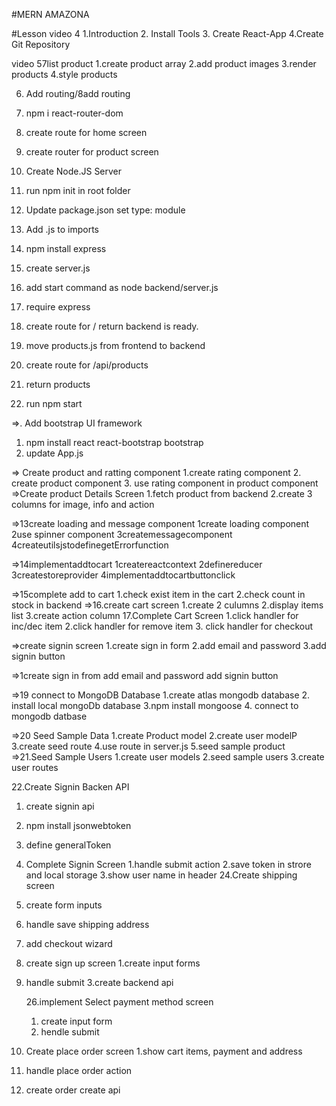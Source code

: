 #MERN AMAZONA

#Lesson
video 4
1.Introduction 2. Install Tools 3. Create React-App
4.Create Git Repository

video 57list product
1.create product array
2.add product images
3.render products
4.style products

6. Add routing/8add routing
1. npm i react-router-dom
1. create route for home screen
1. create router for product screen

1. Create Node.JS Server
1. run npm init in root folder
1. Update package.json set type: module
1. Add .js to imports
1. npm install express
1. create server.js
1. add start command as node backend/server.js
1. require express
1. create route for / return backend is ready.
1. move products.js from frontend to backend
1. create route for /api/products
1. return products
1. run npm start

=>. Add bootstrap UI framework

1. npm install react react-bootstrap bootstrap
1. update App.js

=> Create product and ratting component
1.create rating component 2. create product component 3. use rating component in product component
=>Create product Details Screen
1.fetch product from backend 2.create 3 columns for image, info and action

=>13create loading and message component
1create loading component
2use spinner component
3createmessagecomponent
4createutilsjstodefinegetErrorfunction

=>14implementaddtocart
1createreactcontext
2definereducer
3createstoreprovider
4implementaddtocartbuttonclick

=>15complete add to cart
1.check exist item in the cart
2.check count in stock in backend
=>16.create cart screen
1.create 2 culumns
2.display items list
3.create action column
17.Complete Cart Screen
1.click handler for inc/dec item
2.click handler for remove item 3. click handler for checkout

=>create signin screen
1.create sign in form
2.add email and password
3.add signin button

=>1create sign in from
add email and password
add signin button

=>19 connect to MongoDB Database
1.create atlas mongodb database 2. install local mongoDb database
3.npm install mongoose 4. connect to mongodb datbase

=>20 Seed Sample Data
1.create Product model
2.create user modelP
3.create seed route
4.use route in server.js
5.seed sample product
=>21.Seed Sample Users
1.create user models
2.seed sample users
3.create user routes

22.Create Signin Backen API

1.  create signin api
2.  npm install jsonwebtoken
3.  define generalToken

4.  Complete Signin Screen
    1.handle submit action
    2.save token in strore and local storage
    3.show user name in header
    24.Create shipping screen
5.  create form inputs
6.  handle save shipping address
7.  add checkout wizard
8.  create sign up screen
    1.create input forms
9.  handle submit
    3.create backend api

    26.implement Select payment method screen

    1. create input form
    2. hendle submit

10. Create place order screen
    1.show cart items, payment and address
11. handle place order action
12. create order create api
